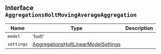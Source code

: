 ## Interface `AggregationsHoltMovingAverageAggregation`

| Name | Type | Description |
| - | - | - |
| `model` | 'holt' | &nbsp; |
| `settings` | [AggregationsHoltLinearModelSettings](./AggregationsHoltLinearModelSettings.md) | &nbsp; |
